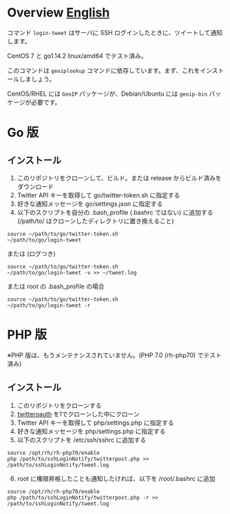 # Overview [English](README.md)
コマンド `login-tweet` はサーバに SSH ログインしたときに、ツイートして通知します。

CentOS 7 と go1.14.2 linux/amd64 でテスト済み。

このコマンドは `geoiplookup` コマンドに依存しています。まず、これをインストールしましょう。

CentOS/RHEL には `GeoIP` パッケージが、Debian/Ubuntu には `geoip-bin` パッケージが必要です。

# Go 版
## インストール
1. このリポジトリをクローンして、ビルド。または release からビルド済みをダウンロード
1. Twitter API キーを取得して go/twitter-token.sh に指定する
1. 好きな通知メッセージを go/settings.json に指定する
1. 以下のスクリプトを自分の .bash_profile (.bashrc ではない) に追加する (/path/to/ はクローンしたディレクトリに置き換えること)

```shell:.bash_profile
source ~/path/to/go/twitter-token.sh
~/path/to/go/login-tweet
```

または (ログつき)

```shell:.bash_profile
source ~/path/to/go/twitter-token.sh
~/path/to/go/login-tweet -v >> ~/tweet.log
```

または root の .bash_profile の場合

```shell:.bash_profile
source ~/path/to/go/twitter-token.sh
~/path/to/go/login-tweet -r
```

# PHP 版
※PHP 版は、もうメンテナンスされていません。(PHP 7.0 (rh-php70) でテスト済み)

## インストール
1. このリポジトリをクローンする
2. [twitteroauth](https://github.com/abraham/twitteroauth.git) を1でクローンした中にクローン
3. Twitter API キーを取得して php/settings.php に指定する
1. 好きな通知メッセージを php/settings.php に指定する
5. 以下のスクリプトを /etc/ssh/sshrc に追加する

```shell:sshrc
source /opt/rh/rh-php70/enable
php /path/to/sshLoginNotify/twitterpost.php >> /path/to/sshLoginNotify/tweet.log
```

6. root に権限昇格したことも通知したければ、以下を /root/.bashrc に追加

```shell:.bashrc
source /opt/rh/rh-php70/enable
php /path/to/sshLoginNotify/twitterpost.php -r >> /path/to/sshLoginNotify/tweet.log
```
